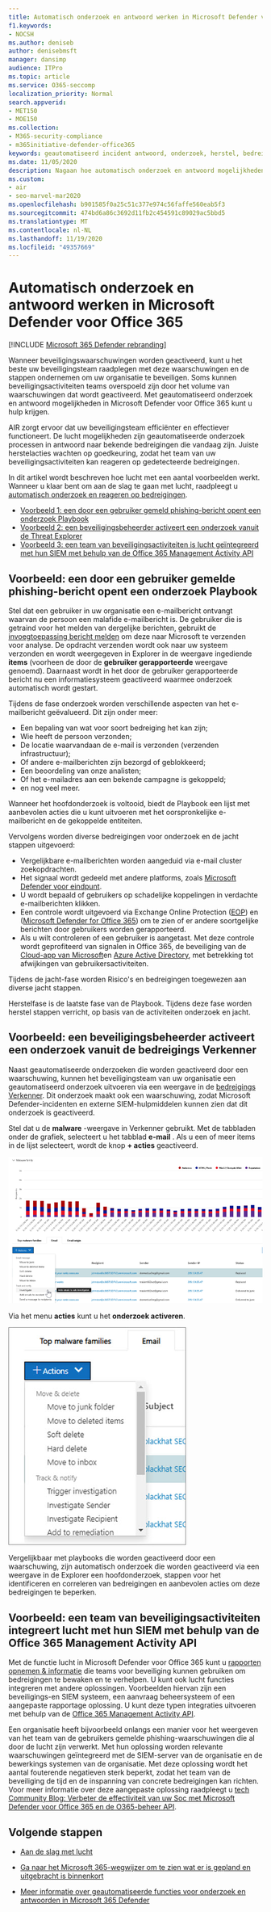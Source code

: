 ```yaml
---
title: Automatisch onderzoek en antwoord werken in Microsoft Defender voor Office 365
f1.keywords:
- NOCSH
ms.author: deniseb
author: denisebmsft
manager: dansimp
audience: ITPro
ms.topic: article
ms.service: O365-seccomp
localization_priority: Normal
search.appverid:
- MET150
- MOE150
ms.collection:
- M365-security-compliance
- m365initiative-defender-office365
keywords: geautomatiseerd incident antwoord, onderzoek, herstel, bedreigings bescherming
ms.date: 11/05/2020
description: Nagaan hoe automatisch onderzoek en antwoord mogelijkheden werken in Microsoft Defender voor Office 365
ms.custom:
- air
- seo-marvel-mar2020
ms.openlocfilehash: b901585f0a25c51c377e974c56faffe560eab5f3
ms.sourcegitcommit: 474bd6a86c3692d11fb2c454591c89029ac5bbd5
ms.translationtype: MT
ms.contentlocale: nl-NL
ms.lasthandoff: 11/19/2020
ms.locfileid: "49357669"
---
```

# <a name="how-automated-investigation-and-response-works-in-microsoft-defender-for-office-365"></a>Automatisch onderzoek en antwoord werken in Microsoft Defender voor Office 365

[!INCLUDE [Microsoft 365 Defender rebranding](../includes/microsoft-defender-for-office.md)]

Wanneer beveiligingswaarschuwingen worden geactiveerd, kunt u het beste uw beveiligingsteam raadplegen met deze waarschuwingen en de stappen ondernemen om uw organisatie te beveiligen. Soms kunnen beveiligingsactiviteiten teams overspoeld zijn door het volume van waarschuwingen dat wordt geactiveerd. Met geautomatiseerd onderzoek en antwoord mogelijkheden in Microsoft Defender voor Office 365 kunt u hulp krijgen.

AIR zorgt ervoor dat uw beveiligingsteam efficiënter en effectiever functioneert. De lucht mogelijkheden zijn geautomatiseerde onderzoek processen in antwoord naar bekende bedreigingen die vandaag zijn. Juiste herstelacties wachten op goedkeuring, zodat het team van uw beveiligingsactiviteiten kan reageren op gedetecteerde bedreigingen.

In dit artikel wordt beschreven hoe lucht met een aantal voorbeelden werkt. Wanneer u klaar bent om aan de slag te gaan met lucht, raadpleegt u [automatisch onderzoek en reageren op bedreigingen](office-365-air.md).

- [Voorbeeld 1: een door een gebruiker gemeld phishing-bericht opent een onderzoek Playbook](#example-a-user-reported-phish-message-launches-an-investigation-playbook)
- [Voorbeeld 2: een beveiligingsbeheerder activeert een onderzoek vanuit de Threat Explorer](#example-a-security-administrator-triggers-an-investigation-from-threat-explorer)
- [Voorbeeld 3: een team van beveiligingsactiviteiten is lucht geïntegreerd met hun SIEM met behulp van de Office 365 Management Activity API](#example-a-security-operations-team-integrates-air-with-their-siem-using-the-office-365-management-activity-api)


## <a name="example-a-user-reported-phish-message-launches-an-investigation-playbook"></a>Voorbeeld: een door een gebruiker gemelde phishing-bericht opent een onderzoek Playbook

Stel dat een gebruiker in uw organisatie een e-mailbericht ontvangt waarvan de persoon een malafide e-mailbericht is. De gebruiker die is getraind voor het melden van dergelijke berichten, gebruikt de [invoegtoepassing bericht melden](enable-the-report-message-add-in.md) om deze naar Microsoft te verzenden voor analyse. De opdracht verzenden wordt ook naar uw systeem verzonden en wordt weergegeven in Explorer in de weergave ingediende **items** (voorheen de door de **gebruiker gerapporteerde** weergave genoemd). Daarnaast wordt in het door de gebruiker gerapporteerde bericht nu een informatiesysteem geactiveerd waarmee onderzoek automatisch wordt gestart.

Tijdens de fase onderzoek worden verschillende aspecten van het e-mailbericht geëvalueerd. Dit zijn onder meer:

- Een bepaling van wat voor soort bedreiging het kan zijn;
- Wie heeft de persoon verzonden;
- De locatie waarvandaan de e-mail is verzonden (verzenden infrastructuur);
- Of andere e-mailberichten zijn bezorgd of geblokkeerd;
- Een beoordeling van onze analisten;
- Of het e-mailadres aan een bekende campagne is gekoppeld;
- en nog veel meer.

Wanneer het hoofdonderzoek is voltooid, biedt de Playbook een lijst met aanbevolen acties die u kunt uitvoeren met het oorspronkelijke e-mailbericht en de gekoppelde entiteiten.
  
Vervolgens worden diverse bedreigingen voor onderzoek en de jacht stappen uitgevoerd:

- Vergelijkbare e-mailberichten worden aangeduid via e-mail cluster zoekopdrachten.
- Het signaal wordt gedeeld met andere platforms, zoals [Microsoft Defender voor eindpunt](https://docs.microsoft.com/windows/security/threat-protection/microsoft-defender-atp/microsoft-defender-advanced-threat-protection).
- U wordt bepaald of gebruikers op schadelijke koppelingen in verdachte e-mailberichten klikken.
- Een controle wordt uitgevoerd via Exchange Online Protection ([EOP](exchange-online-protection-overview.md)) en ([Microsoft Defender for Office 365](office-365-atp.md)) om te zien of er andere soortgelijke berichten door gebruikers worden gerapporteerd.
- Als u wilt controleren of een gebruiker is aangetast. Met deze controle wordt geprofiteerd van signalen in Office 365, de beveiliging van de [Cloud-app van Microsoft](https://docs.microsoft.com/cloud-app-security)en [Azure Active Directory](https://docs.microsoft.com/azure/active-directory), met betrekking tot afwijkingen van gebruikersactiviteiten.

Tijdens de jacht-fase worden Risico's en bedreigingen toegewezen aan diverse jacht stappen. 

Herstelfase is de laatste fase van de Playbook. Tijdens deze fase worden herstel stappen verricht, op basis van de activiteiten onderzoek en jacht. 

## <a name="example-a-security-administrator-triggers-an-investigation-from-threat-explorer"></a>Voorbeeld: een beveiligingsbeheerder activeert een onderzoek vanuit de bedreigings Verkenner

Naast geautomatiseerde onderzoeken die worden geactiveerd door een waarschuwing, kunnen het beveiligingsteam van uw organisatie een geautomatiseerd onderzoek uitvoeren via een weergave in de [bedreigings Verkenner](threat-explorer.md).  Dit onderzoek maakt ook een waarschuwing, zodat Microsoft Defender-incidenten en externe SIEM-hulpmiddelen kunnen zien dat dit onderzoek is geactiveerd. 

Stel dat u de **malware** -weergave in Verkenner gebruikt. Met de tabbladen onder de grafiek, selecteert u het tabblad **e-mail** . Als u een of meer items in de lijst selecteert, wordt de knop **+ acties** geactiveerd. 

![Verkenner met geselecteerde berichten](../../media/Explorer-Malware-Email-ActionsInvestigate.png)

Via het menu **acties** kunt u het **onderzoek activeren**.

![Menu acties voor geselecteerde berichten](../../media/explorer-malwareview-selectedemails-actions.jpg)

Vergelijkbaar met playbooks die worden geactiveerd door een waarschuwing, zijn automatisch onderzoek die worden geactiveerd via een weergave in de Explorer een hoofdonderzoek, stappen voor het identificeren en correleren van bedreigingen en aanbevolen acties om deze bedreigingen te beperken.

## <a name="example-a-security-operations-team-integrates-air-with-their-siem-using-the-office-365-management-activity-api"></a>Voorbeeld: een team van beveiligingsactiviteiten integreert lucht met hun SIEM met behulp van de Office 365 Management Activity API

Met de functie lucht in Microsoft Defender voor Office 365 kunt u [rapporten opnemen & informatie](air-view-investigation-results.md) die teams voor beveiliging kunnen gebruiken om bedreigingen te bewaken en te verhelpen. U kunt ook lucht functies integreren met andere oplossingen. Voorbeelden hiervan zijn een beveiligings-en SIEM systeem, een aanvraag beheersysteem of een aangepaste rapportage oplossing. U kunt deze typen integraties uitvoeren met behulp van de [Office 365 Management Activity API](https://docs.microsoft.com/office/office-365-management-api/office-365-management-activity-api-reference). 

Een organisatie heeft bijvoorbeeld onlangs een manier voor het weergeven van het team van de gebruikers gemelde phishing-waarschuwingen die al door de lucht zijn verwerkt. Met hun oplossing worden relevante waarschuwingen geïntegreerd met de SIEM-server van de organisatie en de bewerkings systemen van de organisatie. Met deze oplossing wordt het aantal fouterende negatieven sterk beperkt, zodat het team van de beveiliging de tijd en de inspanning van concrete bedreigingen kan richten. Voor meer informatie over deze aangepaste oplossing raadpleegt u [tech Community Blog: Verbeter de effectiviteit van uw Soc met Microsoft Defender voor Office 365 en de O365-beheer API](https://techcommunity.microsoft.com/t5/microsoft-security-and/improve-the-effectiveness-of-your-soc-with-office-365-atp-and/ba-p/1525185).

## <a name="next-steps"></a>Volgende stappen

- [Aan de slag met lucht](office-365-air.md)

- [Ga naar het Microsoft 365-wegwijzer om te zien wat er is gepland en uitgebracht is binnenkort](https://www.microsoft.com/microsoft-365/roadmap?filters=)

- [Meer informatie over geautomatiseerde functies voor onderzoek en antwoorden in Microsoft 365 Defender](https://docs.microsoft.com/microsoft-365/security/mtp/mtp-autoir)
